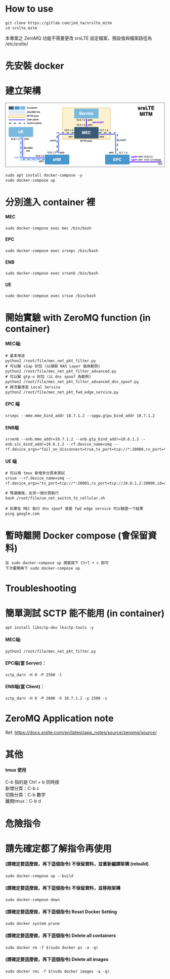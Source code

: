 # How to use
```
git clone https://gitlab.com/jed_tw/srslte_mitm  
cd srslte_mitm
```
本專案之 ZeroMQ 功能不需要更改 srsLTE 設定檔案，預設值與檔案路徑為 /etc/srslte/

# 先安裝 docker

# 建立架構
![image](srsLTE_MITM_arch.png)
```
sudo apt install docker-compose -y
sudo docker-compose up
```

# 分別進入 container 裡
#### MEC
```
sudo docker-compose exec mec /bin/bash
```

#### EPC
```
sudo docker-compose exec srsepc /bin/bash
```

#### ENB
```
sudo docker-compose exec srsenb /bin/bash
```

#### UE
```
sudo docker-compose exec srsue /bin/bash
```

# 開始實驗 with ZeroMQ function (in container)

#### MEC端:
```
# 基本用途
python2 /root/file/mec_net_pkt_filter.py
# 可以解 s1ap 封包 (以擷取 NAS Layer 值為範例)
python2 /root/file/mec_net_pkt_filter_advanced.py
# 可以解 gtp-u 封包 (以 dns spoof 為範例)
python2 /root/file/mec_net_pkt_filter_advanced_dns_spoof.py
# 將流量導至 Local Service
python2 /root/file/mec_net_pkt_fwd_edge_service.py
```

#### EPC 端
```
srsepc --mme.mme_bind_addr 10.7.1.2 --spgw.gtpu_bind_addr 10.7.1.2
```

#### ENB端
```
srsenb --enb.mme_addr=10.7.1.2 --enb.gtp_bind_addr=10.6.1.2 --enb.s1c_bind_addr=10.6.1.2 --rf.device_name=zmq --rf.device_args="fail_on_disconnect=true,tx_port=tcp://*:20000,rx_port=tcp://10.8.1.4:20001,id=enb,base_srate=23.04e6"
```
#### UE 端
```
# 可以用 tmux 新增多分頁來測試
srsue --rf.device_name=zmq --rf.device_args="tx_port=tcp://*:20001,rx_port=tcp://10.8.1.2:20000,id=ue,base_srate=23.04e6"
```
```
# 等連線後，在另一個分頁執行
bash /root/file/ue_net_switch_to_cellular.sh

# 如果在 MEC 執行 dns spoof 或是 fwd edge service 可以驗證一下結果
ping google.com 
```

# 暫時離開 Docker compose (會保留資料)
```
在 sudo docker-compose up 視窗按下 Ctrl + c 即可
下次要開再下 sudo docker-compose up
```

# Troubleshooting
# 簡單測試 SCTP 能不能用 (in container)
```
apt install libsctp-dev lksctp-tools -y
```

#### MEC端:
```
python2 /root/file/mec_net_pkt_filter.py
```

#### EPC端(當 Server)：
```
sctp_darn -H 0 -P 2500 -l
```

#### ENB端(當 Client)：
```
sctp_darn -H 0 -P 2600 -h 10.7.1.2 -p 2500 -s
```

# ZeroMQ Application note
Ref. https://docs.srslte.com/en/latest/app_notes/source/zeromq/source/

# 其他
#### tmux 使用
C-b 指的是 Ctrl + b 同時按  
新增分頁：C-b c  
切換分頁：C-b 數字  
離開tmux：C-b d  

# 危險指令
# 請先確定都了解指令再使用

#### (請確定要這麼做，再下這個指令) 不保留資料，並重新編譯架構 (rebuild)
`sudo docker-compose up --build`

#### (請確定要這麼做，再下這個指令) 不保留資料，並移除架構
`sudo docker-compose down`

####  (請確定要這麼做，再下這個指令) Reset Docker Setting
`sudo docker system prune`

####  (請確定要這麼做，再下這個指令) Delete all containers 
`sudo docker rm -f $(sudo docker ps -a -q)`

####  (請確定要這麼做，再下這個指令) Delete all images 
`sudo docker rmi -f $(sudo docker images -a -q)`
